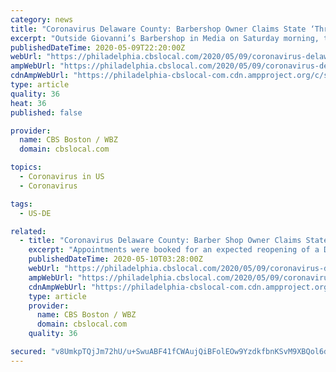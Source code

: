 ```yaml
---
category: news
title: "Coronavirus Delaware County: Barbershop Owner Claims State ‘Threatened To Prosecute Me’ If She Reopened Shop"
excerpt: "Outside Giovanni’s Barbershop in Media on Saturday morning, there was a fight to reopen Pennsylvania entirely. “I’m an American, I need to work,” Missino said. “We’ve been closed for two months. I haven’t received a dime from anywhere,"
publishedDateTime: 2020-05-09T22:20:00Z
webUrl: "https://philadelphia.cbslocal.com/2020/05/09/coronavirus-delaware-county-giovannis-barbershop-nichole-missino-defiance-stay-at-home-order/"
ampWebUrl: "https://philadelphia.cbslocal.com/2020/05/09/coronavirus-delaware-county-giovannis-barbershop-nichole-missino-defiance-stay-at-home-order/amp/"
cdnAmpWebUrl: "https://philadelphia-cbslocal-com.cdn.ampproject.org/c/s/philadelphia.cbslocal.com/2020/05/09/coronavirus-delaware-county-giovannis-barbershop-nichole-missino-defiance-stay-at-home-order/amp/"
type: article
quality: 36
heat: 36
published: false

provider:
  name: CBS Boston / WBZ
  domain: cbslocal.com

topics:
  - Coronavirus in US
  - Coronavirus

tags:
  - US-DE

related:
  - title: "Coronavirus Delaware County: Barber Shop Owner Claims State ‘Threatened To Prosecute Me’ If She Reopened Shop"
    excerpt: "Appointments were booked for an expected reopening of a Delaware County barber shop in defiance of Gov. Tom Wolf’s stay-at-home orders. But the owner decided to stay closed after she says the state threatened to revoke her license."
    publishedDateTime: 2020-05-10T03:28:00Z
    webUrl: "https://philadelphia.cbslocal.com/2020/05/09/coronavirus-delaware-county-giovannis-barbershop-nichole-missino-defiance-stay-at-home-order/"
    ampWebUrl: "https://philadelphia.cbslocal.com/2020/05/09/coronavirus-delaware-county-giovannis-barbershop-nichole-missino-defiance-stay-at-home-order/amp/"
    cdnAmpWebUrl: "https://philadelphia-cbslocal-com.cdn.ampproject.org/c/s/philadelphia.cbslocal.com/2020/05/09/coronavirus-delaware-county-giovannis-barbershop-nichole-missino-defiance-stay-at-home-order/amp/"
    type: article
    provider:
      name: CBS Boston / WBZ
      domain: cbslocal.com
    quality: 36

secured: "v8UmkpTQjJm72hU/u+SwuABF41fCWAujQiBFolEOw9YzdkfbnKSvM9XBQol6dsvXTqWXN0dsFNuKNhpnFtKl4V07s++0+SPHtboqoMdz7GxJwDC06YlbQd+3mSGCBA3WyVqJ20TftI20mSKgyi8KhmqVLgpNEXklVvBgp2zvrjomMpcxlpUMLKu3DL7r0TIAw9LHu2TpatwK3v2LetGbbgPQWg+Ht+svq8gRLsqROclNM1jBBDLSYQaq6rpNVEo5IUcJzkJIwZHeSC5EKvse9vY2xLILXEid0xVF31xqxk22juPxvzjjzCkMguyecGj/uEolHsatjbCIuZpw3qJBhXOGRuo4xfuUWnUdwVVDZzJuTkS2KJtBxaYBxd0gmcz/2pljj2+jF7ARVkwq+F58MaAWcH29gF8vwGk5naq0kS7SYuwDJp9lbIkn3TnetkXX+R5Od3Al81wOHHtn4tVonV8HPAgRI2nV7JQMo0OZmL8=;shLdKnhKXfZM+ThQ0S3OFg=="
---
```


